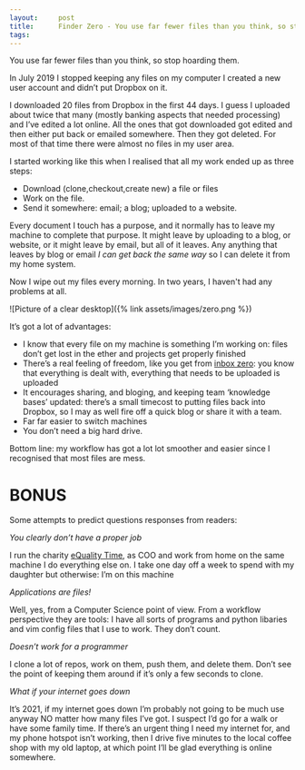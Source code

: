 ```yaml
---
layout:     post
title:      Finder Zero - You use far fewer files than you think, so stop hoarding them
tags:       
---
```


You use far fewer files than you think, so stop hoarding them.

In July 2019 I stopped keeping any files on my computer I created a new user account and didn’t put Dropbox on it.

I downloaded 20 files from Dropbox in the first 44 days. I guess I uploaded about twice that many (mostly banking aspects that needed processing) and I’ve edited a lot online. All the ones that got downloaded got edited and then either put back or emailed somewhere. Then they got deleted. For most of that time there were almost no files in my user area.

I started working like this when I realised that all my work ended up as three steps: 

*   Download (clone,checkout,create new) a file or files
*   Work on the file.
*   Send it somewhere: email; a blog; uploaded to a website.

Every document I touch has a purpose, and it normally has to leave my machine to complete that purpose.  It might leave by uploading to a blog, or website, or it might leave by email, but all of it leaves.  Any anything that leaves by blog or email _I can get back the same way_ so I can delete it from my home system.

Now I wipe out my files every morning. In two years, I haven't had any problems at all. 

![Picture of a clear desktop]({% link assets/images/zero.png %})

It’s got a lot of advantages:

*   I know that every file on my machine is something I’m working on: files don’t get lost in the ether and projects get properly finished
*   There’s a real feeling of freedom, like you get from [inbox zero](https://whatis.techtarget.com/definition/inbox-zero): you know that everything is dealt with, everything that needs to be uploaded is uploaded
*   It encourages sharing, and bloging, and keeping team ‘knowledge bases’ updated: there’s a small timecost to putting files back into Dropbox, so I may as well fire off a quick blog or share it with a team.
*   Far far easier to switch machines
*   You don’t need a big hard drive.

Bottom line: my workflow has got a lot lot smoother and easier since I recognised that most files are mess.

# BONUS

Some attempts to predict questions responses from readers:

_You clearly don’t have a proper job_

I run the charity [eQuality Time](http://equalitytime.co.uk/), as COO and work from home on the same machine I do everything else on. I take one day off a week to spend with my daughter but otherwise: I’m on this machine

_Applications are files!_

Well, yes, from a Computer Science point of view. From a workflow perspective they are tools: I have all sorts of programs and python libaries and vim config files that I use to work.  They don’t count. 

_Doesn’t work for a programmer_

I clone a lot of repos,  work on them, push them, and delete them. Don’t see the point of keeping them around if it’s only a few seconds to clone.

_What if your internet goes down_

It’s 2021, if my internet goes down I’m probably not going to be much use anyway NO matter how many files I’ve got. I suspect I’d go for a walk or have some family time.  If there’s an urgent thing I need my internet for, and my phone hotspot isn’t working,  then I drive five minutes to the local coffee shop with my old laptop, at which point I’ll be glad everything is online somewhere.

